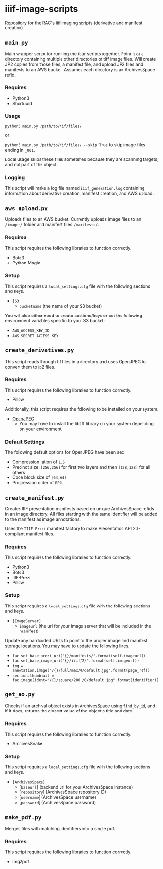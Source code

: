 # iiif-image-scripts
Repository for the RAC's iiif imaging scripts (derivative and manifest creation)

## `main.py`

Main wrapper script for running the four scripts together. Point it at a directory containing multiple other directories of tiff image files. Will create JP2 copies from those files, a manifest file, and upload JP2 files and manifests to an AWS bucket. Assumes each directory is an ArchivesSpace refid.

### Requires

- Python3
- Shortuuid

### Usage

`python3 main.py /path/to/tif/files/`

or

`python3 main.py /path/to/tif/files/ --skip True` to skip image files ending in `_001`.

Local usage skips these files sometimes because they are scanning targets, and not part of the object.

### Logging

This script will make a log file named `iiif_generation.log` containing information about derivative creation, manifest creation, and AWS upload.

## `aws_upload.py`

Uploads files to an AWS bucket. Currently uploads image files to an `/images/` folder and manifest files `/manifests/`.

### Requires

This script requires the following libraries to function correctly.

- Boto3
- Python Magic

### Setup

This script requires a `local_settings.cfg` file with the following sections and keys.

- `[S3]`
  - `bucketname` (the name of your S3 bucket)

You will also either need to create sections/keys or set the following environment variables specific to your S3 bucket:

- `AWS_ACCESS_KEY_ID`
- `AWS_SECRET_ACCESS_KEY`

## `create_derivatives.py`

This script reads through tif files in a directory and uses OpenJPEG to convert them to jp2 files.

### Requires

This script requires the following libraries to function correctly.

- Pillow

Additionally, this script requires the following to be installed on your system.
- [OpenJPEG](https://github.com/uclouvain/openjpeg/blob/master/INSTALL.md)
  - You may have to install the libtiff library on your system depending on your environment.


### Default Settings

The following default options for OpenJPEG have been set:

- Compression ration of `1.5`
- Precinct size: `[256,256]` for first two layers and then `[128,128]` for all others
- Code block size of `[64,64]`
- Progression order of `RPCL`

## `create_manifest.py`

Creates IIIF presentation manifests based on unique ArchivesSpace refids in an image directory. All files starting with the same identifier will be added to the manifest as image annotations.

Uses the `IIIF-Prezi` manifest factory to make Presentation API 2.1-compliant manifest files.

### Requires

This script requires the following libraries to function correctly.

  - Python3
  - Boto3
  - IIIF-Prezi
  - Pillow

### Setup

This script requires a `local_settings.cfg` file with the following sections and keys.

- `[ImageServer]`
  - `imageurl` (the url for your image server that will be included in the manifest)

Update any hardcoded URLs to point to the proper image and manifest storage locations. You may have to update the following lines.

  - `fac.set_base_prezi_uri("{}/manifests/".format(self.imageurl))`
  - `fac.set_base_image_uri("{}/iiif/2/".format(self.imageurl))`
  - `img = annotation.image("/{}/full/max/0/default.jpg".format(page_ref))`
  - `section.thumbnail = fac.image(ident="/{}/square/200,/0/default.jpg".format(identifier))`

## `get_ao.py`

Checks if an archival object exists in ArchivesSpace using `find_by_id`, and if it does, returns the closest value of the object's title and date.

### Requires

This script requires the following libraries to function correctly.

- ArchivesSnake

### Setup

This script requires a `local_settings.cfg` file with the following sections and keys.

- `[ArchivesSpace]`
  - [`baseurl`] (backend url for your ArchivesSpace instance)
  - [`repository`] (ArchivesSpace repository ID)
  - [`username`] (ArchivesSpace username)
  - [`password`] (ArchivesSpace password)

## `make_pdf.py`

Merges files with matching identifiers into a single pdf.

### Requires

This script requires the following libraries to function correctly.

- img2pdf
